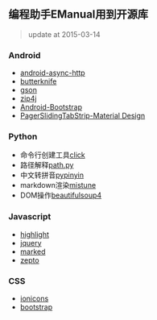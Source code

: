 编程助手EManual用到开源库
------
> update at 2015-03-14


### Android

- [android-async-http](https://github.com/loopj/android-async-http)
- [butterknife](https://github.com/JakeWharton/butterknife)
- [gson](https://code.google.com/p/google-gson/)
- [zip4j](http://www.lingala.net/zip4j/)
- [Android-Bootstrap](https://github.com/Bearded-Hen/Android-Bootstrap)
- [PagerSlidingTabStrip-Material Design](https://github.com/jpardogo/PagerSlidingTabStrip)

### Python

- 命令行创建工具[click](https://github.com/mitsuhiko/click)
- 路径解释[path.py](https://github.com/jaraco/path.py)
- 中文转拼音[pypinyin](https://github.com/smallqiao/pypinyin)
- markdown渲染[mistune](https://github.com/lepture/mistune)
- DOM操作[beautifulsoup4](http://www.crummy.com/software/BeautifulSoup/)


### Javascript

- [highlight](https://github.com/isagalaev/highlight.js)
- [jquery](http://jquery.com/)
- [marked](https://github.com/chjj/marked)
- [zepto](http://zeptojs.com/)

### CSS

- [ionicons](https://github.com/driftyco/ionicons)
- [bootstrap](https://github.com/twbs/bootstrap/)


